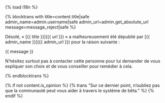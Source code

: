 {% load i18n %}

{% blocktrans with title=content.title|safe admin_name=admin.username|safe admin_url=admin.get_absolute_url message=message_reject|safe %}

Désolé, « [{{ title }}]({{ url }}) » a malheureusement été dépublié par 
[{{ admin_name }}]({{ admin_url }}) pour la raison suivante :

{{ message }}

N’hésitez surtout pas à contacter cette personne pour lui demander de 
vous expliquer son choix et de vous conseiller pour remédier à cela. 

{% endblocktrans %}

{% if not content.is_opinion %}
{% trans "Sur ce dernier point, n’oubliez pas que la communauté peut vous aider à travers le système de bêta." %}
{% endif %}
